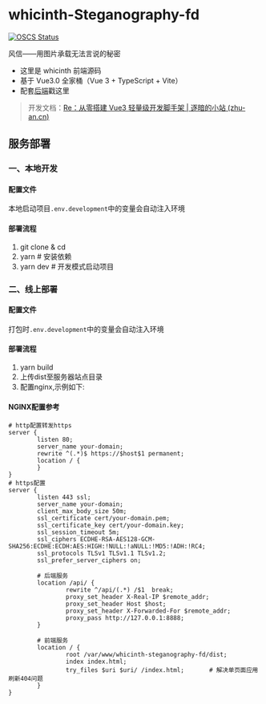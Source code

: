 # whicinth-Steganography-fd

[![OSCS Status](https://www.oscs1024.com/platform/badge/xhdd123321/whicinth-steganography-fd.svg?size=small)](https://www.oscs1024.com/project/xhdd123321/whicinth-steganography-fd?ref=badge_small)

风信——用图片承载无法言说的秘密

- 这里是 whicinth 前端源码
- 基于 Vue3.0 全家桶（Vue 3 + TypeScript + Vite）
- 配套[后端](https://github.com/xhdd123321/whicinth-Steganography-bd)戳这里

> 开发文档：[Re：从零搭建 Vue3 轻量级开发脚手架 | 逐暗的小站 (zhu-an.cn)](https://www.zhu-an.cn/todo/Re：从零搭建Vue3轻量级开发脚手架/)

## 服务部署

### 一、本地开发

#### 配置文件
本地启动项目`.env.development`中的变量会自动注入环境

#### 部署流程
1. git clone & cd
2. yarn # 安装依赖
3. yarn dev # 开发模式启动项目

### 二、线上部署

#### 配置文件
打包时`.env.development`中的变量会自动注入环境

#### 部署流程
1. yarn build
2. 上传dist至服务器站点目录
3. 配置nginx,示例如下:

#### NGINX配置参考
```shell
# http配置转发https
server {
        listen 80;
        server_name your-domain;
        rewrite ^(.*)$ https://$host$1 permanent;
        location / {
        }
}
# https配置
server {
        listen 443 ssl;
        server_name your-domain;
        client_max_body_size 50m;
        ssl_certificate cert/your-domain.pem;
        ssl_certificate_key cert/your-domain.key;
        ssl_session_timeout 5m;
        ssl_ciphers ECDHE-RSA-AES128-GCM-SHA256:ECDHE:ECDH:AES:HIGH:!NULL:!aNULL:!MD5:!ADH:!RC4;
        ssl_protocols TLSv1 TLSv1.1 TLSv1.2;
        ssl_prefer_server_ciphers on;

        # 后端服务
        location /api/ {
                rewrite ^/api/(.*) /$1  break;
                proxy_set_header X-Real-IP $remote_addr;
                proxy_set_header Host $host;
                proxy_set_header X-Forwarded-For $remote_addr;
                proxy_pass http://127.0.0.1:8888;
        }
        
        # 前端服务
        location / {
                root /var/www/whicinth-steganography-fd/dist;
                index index.html;
                try_files $uri $uri/ /index.html;       # 解决单页面应用刷新404问题
        }
}
```